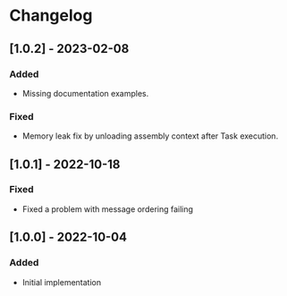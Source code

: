 # Changelog

## [1.0.2] - 2023-02-08
### Added
- Missing documentation examples.
### Fixed
- Memory leak fix by unloading assembly context after Task execution.

## [1.0.1] - 2022-10-18
### Fixed
- Fixed a problem with message ordering failing

## [1.0.0] - 2022-10-04
### Added
- Initial implementation
